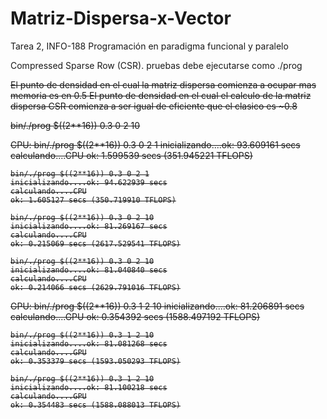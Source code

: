 # Matriz-Dispersa-x-Vector
Tarea 2, INFO-188 Programación en paradigma funcional y paralelo

Compressed Sparse Row (CSR).
pruebas debe ejecutarse como ./prog <n> <d> <m> <s> <nt>

El punto de densidad en el cual la matriz dispersa comienza a ocupar mas memoria es en 0.5
El punto de densidad en el cual el calculo de la matriz dispersa CSR comienza a ser igual de eficiente que el clasico es ~0.8

bin/./prog $((2**16)) 0.3 0 2 10

CPU:
    bin/./prog $((2**16)) 0.3 0 2 1
    inicializando....ok: 93.609161 secs
    calculando....CPU
    ok: 1.599539 secs (351.945221 TFLOPS)

    bin/./prog $((2**16)) 0.3 0 2 1
    inicializando....ok: 94.622939 secs
    calculando....CPU
    ok: 1.605127 secs (350.719910 TFLOPS)

    bin/./prog $((2**16)) 0.3 0 2 10
    inicializando....ok: 81.269167 secs
    calculando....CPU
    ok: 0.215069 secs (2617.529541 TFLOPS)
    
    bin/./prog $((2**16)) 0.3 0 2 10
    inicializando....ok: 81.040840 secs
    calculando....CPU
    ok: 0.214066 secs (2629.791016 TFLOPS)

GPU:
    bin/./prog $((2**16)) 0.3 1 2 10
    inicializando....ok: 81.206891 secs
    calculando....GPU
    ok: 0.354392 secs (1588.497192 TFLOPS)

    bin/./prog $((2**16)) 0.3 1 2 10
    inicializando....ok: 81.081268 secs
    calculando....GPU
    ok: 0.353379 secs (1593.050293 TFLOPS)

    bin/./prog $((2**16)) 0.3 1 2 10
    inicializando....ok: 81.100218 secs
    calculando....GPU
    ok: 0.354483 secs (1588.088013 TFLOPS)